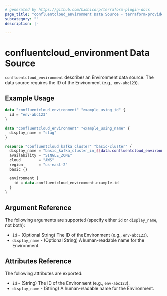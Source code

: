 ```yaml
---
# generated by https://github.com/hashicorp/terraform-plugin-docs
page_title: "confluentcloud_environment Data Source - terraform-provider-confluentcloud"
subcategory: ""
description: |-
  
---
```


# confluentcloud_environment Data Source

`confluentcloud_environment` describes an Environment data source. The data source requires the ID of the Environment (e.g., `env-abc123`).

## Example Usage

```terraform
data "confluentcloud_environment" "example_using_id" {
  id = "env-abc123"
}

data "confluentcloud_environment" "example_using_name" {
  display_name = "stag"
}

resource "confluentcloud_kafka_cluster" "basic-cluster" {
  display_name = "basic_kafka_cluster_in_${data.confluentcloud_environment.example_using_id.display_name}"
  availability = "SINGLE_ZONE"
  cloud        = "AWS"
  region       = "us-east-2"
  basic {}

  environment {
    id = data.confluentcloud_environment.example.id
  }
}
```

<!-- schema generated by tfplugindocs -->
## Argument Reference

The following arguments are supported (specify either `id` or `display_name`, not both):

- `id` - (Optional String) The ID of the Environment (e.g., `env-abc123`).
- `display_name` - (Optional String) A human-readable name for the Environment.

## Attributes Reference

The following attributes are exported:

- `id` - (String) The ID of the Environment (e.g., `env-abc123`).
- `display_name` - (String) A human-readable name for the Environment.
